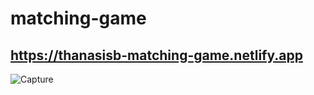 # matching-game

## https://thanasisb-matching-game.netlify.app

![Capture](https://user-images.githubusercontent.com/91921066/167690302-f1df40bc-b2a4-4730-ad0b-272486f340c1.PNG)
